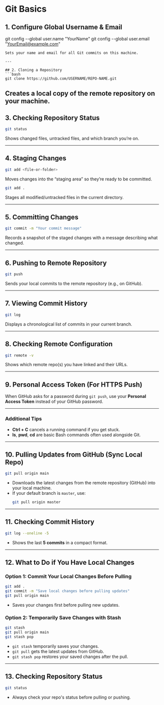 
# Git Basics

## 1. Configure Global Username & Email
git config --global user.name "YourName"
git config --global user.email "YourEmail@example.com"
```
Sets your name and email for all Git commits on this machine.

---

## 2. Cloning a Repository
```bash
git clone https://github.com/USERNAME/REPO-NAME.git
```
Creates a local copy of the remote repository on your machine.
---

## 3. Checking Repository Status
```bash
git status
```
Shows changed files, untracked files, and which branch you’re on.

---

## 4. Staging Changes
```bash
git add <file-or-folder>
```
Moves changes into the “staging area” so they’re ready to be committed.

```bash
git add .
```
Stages all modified/untracked files in the current directory.

---

## 5. Committing Changes
```bash
git commit -m "Your commit message"
```
Records a snapshot of the staged changes with a message describing what changed.

---

## 6. Pushing to Remote Repository
```bash
git push
```
Sends your local commits to the remote repository (e.g., on GitHub).

---

## 7. Viewing Commit History
```bash
git log
```
Displays a chronological list of commits in your current branch.

---


## 8. Checking Remote Configuration
```bash
git remote -v
```
Shows which remote repo(s) you have linked and their URLs.

---

## 9. Personal Access Token (For HTTPS Push)
When GitHub asks for a password during `git push`, use your **Personal Access Token** instead of your GitHub password.

---

### Additional Tips
- **Ctrl + C** cancels a running command if you get stuck.
- **ls**, **pwd**, **cd** are basic Bash commands often used alongside Git.

---

## 10. Pulling Updates from GitHub (Sync Local Repo)
```bash
git pull origin main
```
- Downloads the latest changes from the remote repository (GitHub) into your local machine.
- If your default branch is `master`, use:
  ```bash
  git pull origin master
  ```

---

## 11. Checking Commit History
```bash
git log --oneline -5
```
- Shows the last **5 commits** in a compact format.

---

## 12. What to Do if You Have Local Changes

### Option 1: **Commit Your Local Changes Before Pulling**
```bash
git add .
git commit -m "Save local changes before pulling updates"
git pull origin main
```
- Saves your changes first before pulling new updates.

### Option 2: **Temporarily Save Changes with Stash**
```bash
git stash
git pull origin main
git stash pop
```
- `git stash` temporarily saves your changes.
- `git pull` gets the latest updates from GitHub.
- `git stash pop` restores your saved changes after the pull.

---

## 13. Checking Repository Status
```bash
git status
```
- Always check your repo's status before pulling or pushing.
```
